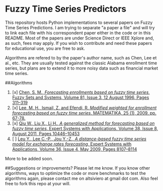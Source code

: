 # Fuzzy Time Series Predictors


This repository hosts Python implementations to several papers on Fuzzy Time Series Predictions. I am trying to separate "a paper a file" and will try to link each file with his correspondent paper either in the code or in this README. Most of the papers are under Science Direct or IEEE Xplore and, as such, fees may apply. If you wish to contribute and need these papers for educational use, you are free to ask.

Algorithms are refered to by the paper's author name, such as Chen, Lee et al., etc. They are usually tested against the classic Alabama enrollment time series, but plans are to extend it to more noisy data such as financial market time series.

##Algorithms

1. [x] [Chen, S. M., *Forecasting enrollments based on fuzzy time series*, Fuzzy Sets and Systems, Volume 81, Issue 3, 12 August 1996, Pages 311–319][chen1996]
1. [x] [Lee, M. H.,  Ismail, Z. and Efendi, R. *Modified weighted for enrollment forecasting based on fuzzy time series*. MATEMATIKA, 25 (1), 2009. pp. 67-78.][lee2009]
1. [x] [Qiu W., Liu X., Li H., *A generalized method for forecasting based on fuzzy time series*, Expert Systems with Applications, Volume 38, Issue 8, August 2011, Pages 10446–10453][qiu2011]
1. [ ] [Leu Y., Lee C.-P., Jou Y.-Z., *A distance-based fuzzy time series model for exchange rates forecasting*, Expert Systems with Applications, Volume 36, Issue 4, May 2009, Pages 8107–8114][leu2009]

More to be added soon.

##Suggestions or improvements?
Please let me know. If you know other algorithms, ways to optimize the code or more benchmarks to test the algorithms again, please contact me on altsiviero at gmail dot com. Also feel free to fork this repo at your will.


[chen1996]: http://www.sciencedirect.com/science/article/pii/0165011495002200
[lee2009]: http://eprints.utm.my/21950/
[qiu2011]: http://www.sciencedirect.com/science/article/pii/S0957417411003022
[leu2009]: http://www.sciencedirect.com/science/article/pii/S0957417408007471